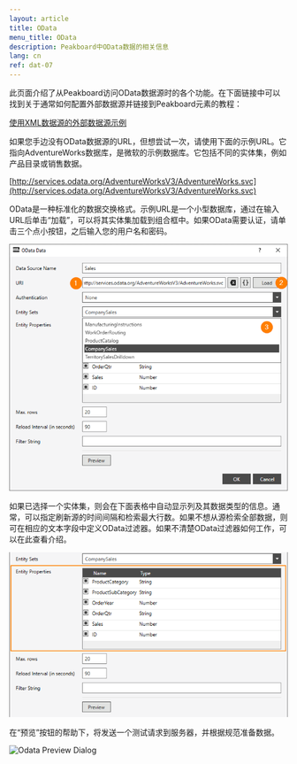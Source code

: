 ```yaml
---
layout: article
title: OData
menu_title: OData
description: Peakboard中OData数据的相关信息
lang: cn
ref: dat-07
---
```

此页面介绍了从Peakboard访问OData数据源时的各个功能。在下面链接中可以找到关于通常如何配置外部数据源并链接到Peakboard元素的教程：

[使用XML数据源的外部数据源示例](/tutorials/03-cn-xml-data.html)

如果您手边没有OData数据源的URL，但想尝试一次，请使用下面的示例URL。它指向AdventureWorks数据库，是微软的示例数据库。它包括不同的实体集，例如产品目录或销售数据。

[http://services.odata.org/AdventureWorksV3/AdventureWorks.svc](http://services.odata.org/AdventureWorksV3/AdventureWorks.svc)

OData是一种标准化的数据交换格式。示例URL是一个小型数据库，通过在输入URL后单击“加载”，可以将其实体集加载到组合框中。如果OData需要认证，请单击三个点小按钮，之后输入您的用户名和密码。

![Odata Data Dialog](/assets/images/data-sources/odata/odata-data-dialog.png)

如果已选择一个实体集，则会在下面表格中自动显示列及其数据类型的信息。通常，可以指定刷新源的时间间隔和检索最大行数。如果不想从源检索全部数据，则可在相应的文本字段中定义OData过滤器。如果不清楚OData过滤器如何工作，可以在此查看介绍。

![Odata Entity Properties](/assets/images/data-sources/odata/entity-properties.png)

在“预览”按钮的帮助下，将发送一个测试请求到服务器，并根据规范准备数据。

![Odata Preview Dialog](/assets/images/data-sources/odata/odata-preview-dialog.png)
